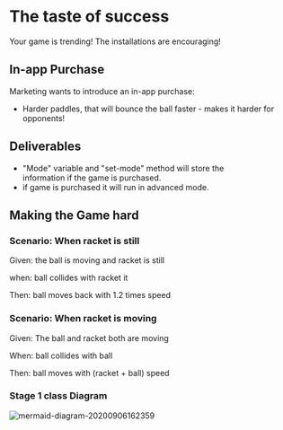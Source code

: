 # The taste of success

Your game is trending! The installations are encouraging!

## In-app Purchase

Marketing wants to introduce an in-app purchase:

- Harder paddles, that will bounce the ball faster -
makes it harder for opponents!

## Deliverables

- "Mode" variable and "set-mode" method will store the  
  information if the game is purchased.
- if game is purchased it will run in advanced mode.

## Making the Game hard

### Scenario: When racket is still

  Given: the ball is moving and racket is still
  
  when: ball collides with racket it
  
  Then: ball moves back with 1.2 times speed
  
### Scenario: When racket is moving

  Given: The ball and racket both are moving
  
  When: ball collides with ball
  
  Then: ball moves with (racket + ball) speed

### Stage 1 class Diagram

![mermaid-diagram-20200906162359](https://user-images.githubusercontent.com/68475914/92324240-86a7f380-f05d-11ea-9ee0-428fbeb2fb4e.png)
